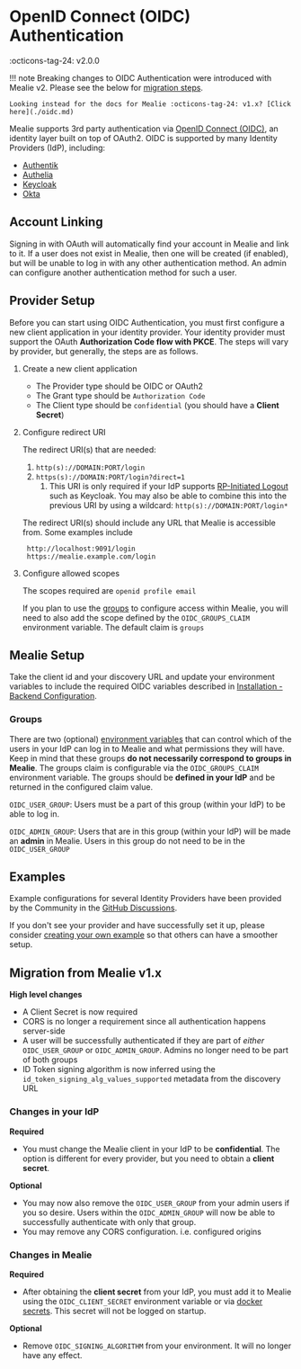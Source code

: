 # OpenID Connect (OIDC) Authentication

:octicons-tag-24: v2.0.0

!!! note
    Breaking changes to OIDC Authentication were introduced with Mealie v2. Please see the below for [migration steps](#migration-from-mealie-v1x).

    Looking instead for the docs for Mealie :octicons-tag-24: v1.x? [Click here](./oidc.md)

Mealie supports 3rd party authentication via [OpenID Connect (OIDC)](https://openid.net/connect/), an identity layer built on top of OAuth2. OIDC is supported by many Identity Providers (IdP), including:

- [Authentik](https://goauthentik.io/integrations/sources/oauth/#openid-connect)
- [Authelia](https://www.authelia.com/configuration/identity-providers/open-id-connect/)
- [Keycloak](https://www.keycloak.org/docs/latest/securing_apps/#_oidc)
- [Okta](https://www.okta.com/openid-connect/)

## Account Linking

Signing in with OAuth will automatically find your account in Mealie and link to it. If a user does not exist in Mealie, then one will be created (if enabled), but will be unable to log in with any other authentication method. An admin can configure another authentication method for such a user.

## Provider Setup

Before you can start using OIDC Authentication, you must first configure a new client application in your identity provider. Your identity provider must support the OAuth **Authorization Code flow with PKCE**. The steps will vary by provider, but generally, the steps are as follows.

1. Create a new client application
    - The Provider type should be OIDC or OAuth2
    - The Grant type should be `Authorization Code`
    - The Client type should be `confidential` (you should have a **Client Secret**)

2. Configure redirect URI

    The redirect URI(s) that are needed:

    1. `http(s)://DOMAIN:PORT/login`
    2. `https(s)://DOMAIN:PORT/login?direct=1`
        1. This URI is only required if your IdP supports [RP-Initiated Logout](https://openid.net/specs/openid-connect-rpinitiated-1_0.html) such as Keycloak. You may also be able to combine this into the previous URI by using a wildcard: `http(s)://DOMAIN:PORT/login*`

    The redirect URI(s) should include any URL that Mealie is accessible from. Some examples include

        http://localhost:9091/login
        https://mealie.example.com/login

3. Configure allowed scopes

    The scopes required are `openid profile email`

    If you plan to use the [groups](#groups) to configure access within Mealie, you will need to also add the scope defined by the `OIDC_GROUPS_CLAIM` environment variable. The default claim is `groups`

## Mealie Setup

Take the client id and your discovery URL and update your environment variables to include the required OIDC variables described in [Installation - Backend Configuration](../installation/backend-config.md#openid-connect-oidc).

### Groups

There are two (optional) [environment variables](../installation/backend-config.md#openid-connect-oidc) that can control which of the users in your IdP can log in to Mealie and what permissions they will have. Keep in mind that these groups **do not necessarily correspond to groups in Mealie**. The groups claim is configurable via the `OIDC_GROUPS_CLAIM` environment variable. The groups should be **defined in your IdP** and be returned in the configured claim value.

`OIDC_USER_GROUP`: Users must be a part of this group (within your IdP) to be able to log in.

`OIDC_ADMIN_GROUP`: Users that are in this group (within your IdP) will be made an **admin** in Mealie. Users in this group do not need to be in the `OIDC_USER_GROUP`

## Examples

Example configurations for several Identity Providers have been provided by the Community in the [GitHub Discussions](https://github.com/mealie-recipes/mealie/discussions/categories/oauth-provider-example).

If you don't see your provider and have successfully set it up, please consider [creating your own example](https://github.com/mealie-recipes/mealie/discussions/new?category=oauth-provider-example) so that others can have a smoother setup.


## Migration from Mealie v1.x

**High level changes**

- A Client Secret is now required
- CORS is no longer a requirement since all authentication happens server-side
- A user will be successfully authenticated if they are part of *either* `OIDC_USER_GROUP` or `OIDC_ADMIN_GROUP`. Admins no longer need to be part of both groups
- ID Token signing algorithm is now inferred using the `id_token_signing_alg_values_supported` metadata from the discovery URL

### Changes in your IdP

**Required**

- You must change the Mealie client in your IdP to be **confidential**. The option is different for every provider, but you need to obtain a **client secret**.

**Optional**

- You may now also remove the `OIDC_USER_GROUP` from your admin users if you so desire. Users within the `OIDC_ADMIN_GROUP` will now be able to successfully authenticate with only that group.
- You may remove any CORS configuration. i.e. configured origins

### Changes in Mealie

**Required**

- After obtaining the **client secret** from your IdP, you must add it to Mealie using the `OIDC_CLIENT_SECRET` environment variable or via [docker secrets](../installation/backend-config.md#docker-secrets). This secret will not be logged on startup.

**Optional**

- Remove `OIDC_SIGNING_ALGORITHM` from your environment. It will no longer have any effect.
